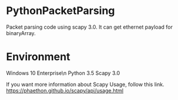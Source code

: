 # PythonPacketParsing
Packet parsing code using scapy 3.0. It can get ethernet payload for binaryArray.



# Environment
Windows 10 Enterprise\n
Python 3.5
Scapy 3.0


If you want more information about Scapy Usage, follow this link.
https://phaethon.github.io/scapy/api/usage.html

